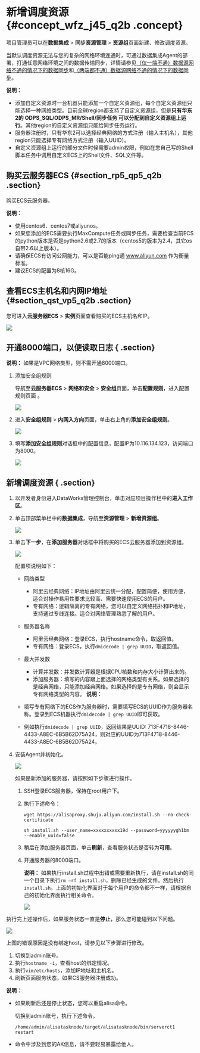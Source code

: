 # 新增调度资源 {#concept_wfz_j45_q2b .concept}

项目管理员可以在**数据集成** \> **同步资源管理** \> **资源组**页面新建、修改调度资源。

当默认调度资源无法与您的复杂的网络环境连通时，可通过数据集成Agent的部署，打通任意网络环境之间的数据传输同步，详情请参见[（仅一端不通）数据源网络不通的情况下的数据同步](intl.zh-CN/使用指南/数据集成/最佳实践/（仅一端不通）数据源网络不通的情况下的数据同步.md#)和[（两端都不通）数据源网络不通的情况下的数据同步](intl.zh-CN/使用指南/数据集成/最佳实践/（两端都不通）数据源网络不通的情况下的数据同步.md#)。

**说明：** 

-   添加自定义资源时一台机器只能添加一个自定义资源组，每个自定义资源组只能选择一种网络类型。目前全球region都支持了自定义资源组，但是**只有华东2的 ODPS\_SQL/ODPS\_MR/Shell/同步任务 可以分配到自定义资源组上运行**。其他region的自定义资源组只能给同步任务运行。
-   服务器注册时，只有华东2可以选择经典网络的方式注册（输入主机名），其他region只能选择专有网络方式注册（输入UUID）。
-   自定义资源组上运行的部分文件时候需要admin权限，例如在您自己写的Shell脚本任务中调用自定义ECS上的Shell文件、SQL文件等。

## 购买云服务器ECS {#section_rp5_qp5_q2b .section}

购买ECS云服务器。

**说明：** 

-   使用centos6、centos7或aliyunos。
-   如果您添加的ECS需要执行MaxCompute任务或同步任务，需要检查当前ECS的python版本是否是python2.6或2.7的版本（centos5的版本为2.4，其它os自带2.6以上版本）。
-   请确保ECS有访问公网能力，可以是否能ping通 www.aliyun.com 作为衡量标准。
-   建议ECS的配置为8核16G。

## 查看ECS主机名和内网IP地址 {#section_qst_vp5_q2b .section}

您可进入**云服务器ECS** \> **实例**页面查看购买的ECS主机名和IP。

![](http://static-aliyun-doc.oss-cn-hangzhou.aliyuncs.com/assets/img/16266/15381247038542_zh-CN.png)

## 开通8000端口，以便读取日志 { .section}

**说明：** 如果是VPC网络类型，则不需开通8000端口。

1.  添加安全组规则

    导航至**云服务器ECS** \> **网络和安全** \> **安全组**页面，单击**配置规则**，进入配置规则页面 。

    ![](http://static-aliyun-doc.oss-cn-hangzhou.aliyuncs.com/assets/img/16266/15381247038543_zh-CN.png)

2.  进入**安全组规则** \> **内网入方向**页面，单击右上角的**添加安全组规则**。

    ![](http://static-aliyun-doc.oss-cn-hangzhou.aliyuncs.com/assets/img/16266/15381247038544_zh-CN.png)

3.  填写**添加安全组规则**对话框中的配置信息，配置IP为10.116.134.123，访问端口为8000。

    ![](http://static-aliyun-doc.oss-cn-hangzhou.aliyuncs.com/assets/img/16266/15381247038545_zh-CN.png)


## 新增调度资源 { .section}

1.  以开发者身份进入DataWorks管理控制台，单击对应项目操作栏中的**进入工作区**。
2.  单击顶部菜单栏中的**数据集成**，导航至**资源管理** \> **新增资源组**。

    ![](http://static-aliyun-doc.oss-cn-hangzhou.aliyuncs.com/assets/img/16266/15381247038546_zh-CN.png)

3.  单击**下一步**，在**添加服务器**对话框中将购买的ECS云服务器添加到资源组。

    ![](http://static-aliyun-doc.oss-cn-hangzhou.aliyuncs.com/assets/img/16266/15381247038547_zh-CN.png)

    配置项说明如下：

    -   网络类型
        -   阿里云经典网络：IP地址由阿里云统一分配，配置简便，使用方便，适合对操作易用性要求比较高、需要快速使用ECS的用户。
        -   专有网络：逻辑隔离的专有网络，您可以自定义网络拓扑和IP地址，支持通过专线连接。适合对网络管理熟悉了解的用户。
    -   服务器名称
        -   阿里云经典网络：登录ECS，执行hostname命令，取返回值。
        -   专有网络：登录ECS，执行`dmidecode | grep UUID`，取返回值。
    -   最大并发数
        -   计算并发数：并发数计算器是根据CPU核数和内存大小计算出来的。
        -   添加服务器：填写的内容跟上面选择的网络类型有关系。如果选择的是经典网络，只能添加经典网络。如果选择的是专有网络，则会显示专有网络类型的内容。
    **说明：** 

    -   填写专有网络下的ECS作为服务器时，需要填写ECS的UUID作为服务器名称。登录到ECS机器执行`dmidecode | grep UUID`即可获取。
    -   例如执行`dmidecode | grep UUID`，返回结果是UUID: 713F4718-8446-4433-A8EC-6B5B62D75A24，则对应的UUID为713F4718-8446-4433-A8EC-6B5B62D75A24。
4.  安装Agent并初始化。

    ![](http://static-aliyun-doc.oss-cn-hangzhou.aliyuncs.com/assets/img/16266/15381247038551_zh-CN.png)

    如果是新添加的服务器，请按照如下步骤进行操作。

    1.  SSH登录ECS服务器，保持在root用户下。
    2.  执行下述命令：

        ```
        wget https://alisaproxy.shuju.aliyun.com/install.sh --no-check-certificate
        
        sh install.sh --user_name=xxxxxxxxxx19d --password=yyyyyygh1bm --enable_uuid=false
        ```

    3.  稍后在添加服务器页面，单击**刷新**，查看服务状态是否转为**可用**。
    4.  开通服务器的8000端口。

        **说明：** 如果执行install.sh过程中出错或需要重新执行，请在install.sh的同一个目录下执行`rm –rf install.sh`，删除已经生成的文件。然后执行`install.sh`。上面的初始化界面对于每个用户的命令都不一样，请根据自己的初始化界面执行相关命令。

        ![](http://static-aliyun-doc.oss-cn-hangzhou.aliyuncs.com/assets/img/16266/15381247038555_zh-CN.jpg)


执行完上述操作后，如果服务状态一直是**停止**，那么您可能碰到以下问题。

![](http://static-aliyun-doc.oss-cn-hangzhou.aliyuncs.com/assets/img/16266/15381247048558_zh-CN.png)

上图的错误原因是没有绑定host，请参见以下步骤进行修改。

1.  切换到admin账号。
2.  执行`hostname -i`，查看host的绑定情况。
3.  执行`vim/etc/hosts`，添加IP地址和主机名。
4.  刷新页面服务状态，如果CS服务器注册成功。

**说明：** 

-   如果刷新后还是停止状态，您可以重启alisa命令。

    切换到admin账号，执行下述命令。

    ```
    /home/admin/alisatasknode/target/alisatasknode/bin/serverct1 restart
    ```

-   命令中涉及到您的AK信息，请不要轻易暴露给他人。

